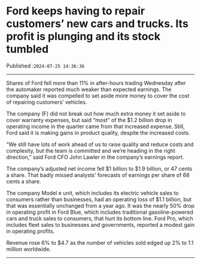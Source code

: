 # Ford keeps having to repair customers’ new cars and trucks. Its profit is plunging and its stock tumbled

Published :`2024-07-25 14:36:36`

---

Shares of Ford fell more than 11% in after-hours trading Wednesday after the automaker reported much weaker than expected earnings. The company said it was compelled to set aside more money to cover the cost of repairing customers’ vehicles.

The company (F) did not break out how much extra money it set aside to cover warranty expenses, but said “most” of the $1.2 billion drop in operating income in the quarter came from that increased expense. Still, Ford said it is making gains in product quality, despite the increased costs.

“We still have lots of work ahead of us to raise quality and reduce costs and complexity, but the team is committed and we’re heading in the right direction,” said Ford CFO John Lawler in the company’s earnings report.

The company’s adjusted net income fell $1 billion to $1.9 billion, or 47 cents a share. That badly missed analysts’ forecasts of earnings per share of 68 cents a share.

The company Model e unit, which includes its electric vehicle sales to consumers rather than businesses, had an operating loss of $1.1 billion, but that was essentially unchanged from a year ago. It was the nearly 50% drop in operating profit in Ford Blue, which includes traditional gasoline-powered cars and truck sales to consumers, that hurt its bottom line. Ford Pro, which includes fleet sales to businesses and governments, reported a modest gain in operating profits.

Revenue rose 6% to $4.7 as the number of vehicles sold edged up 2% to 1.1 million worldwide.

---

